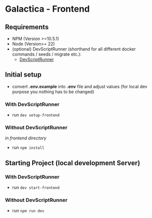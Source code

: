 # Galactica - Frontend

## Requirements
- NPM (Version >=10.5.1)
- Node (Version>= 22)
- (optional) DevScriptRunner (shorthand for all different docker commands / seeds / migrate etc.):
    - [DevScriptRunner](https://github.com/sandstorm/dev-script-runner)

## Initial setup
- convert **.env.example** into **.env** file and adjust values (for local dev purpose you nothing has to be changed)
### With DevScriptRunner
- run `dev setup-frontend`

### Without DevScriptRunner
*in frontend directory*
- run `npm install`

## Starting Project (local development Server)
### With DevScriptRunner
- run `dev start-frontend`

### Without DevScriptRunner
- run `npm run dev`



